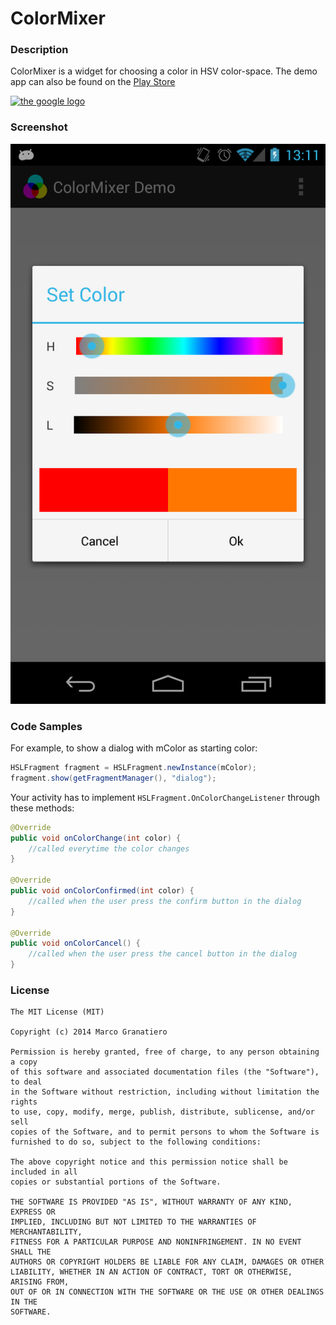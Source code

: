 ColorMixer
===========
### Description
ColorMixer is a widget for choosing a color in HSV color-space.
The demo app can also be found on the [Play Store](https://play.google.com/store/apps/details?id=it.moondroid.colormixerdemo.demo)

[logo]: https://developer.android.com/images/brand/en_app_rgb_wo_45.png
[google]: https://play.google.com/store/apps/details?id=it.moondroid.colormixerdemo.demo "Play Store"
[![the google logo][logo]][google]

### Screenshot
![Demo](art/screenshot.png)


### Code Samples
For example, to show a dialog with mColor as starting color:

```java
HSLFragment fragment = HSLFragment.newInstance(mColor);
fragment.show(getFragmentManager(), "dialog");
```

Your activity has to implement ``HSLFragment.OnColorChangeListener`` through these methods:

```java
@Override
public void onColorChange(int color) {
    //called everytime the color changes
}

@Override
public void onColorConfirmed(int color) {
    //called when the user press the confirm button in the dialog
}

@Override
public void onColorCancel() {
    //called when the user press the cancel button in the dialog
}
```


### License

```
The MIT License (MIT)

Copyright (c) 2014 Marco Granatiero

Permission is hereby granted, free of charge, to any person obtaining a copy
of this software and associated documentation files (the "Software"), to deal
in the Software without restriction, including without limitation the rights
to use, copy, modify, merge, publish, distribute, sublicense, and/or sell
copies of the Software, and to permit persons to whom the Software is
furnished to do so, subject to the following conditions:

The above copyright notice and this permission notice shall be included in all
copies or substantial portions of the Software.

THE SOFTWARE IS PROVIDED "AS IS", WITHOUT WARRANTY OF ANY KIND, EXPRESS OR
IMPLIED, INCLUDING BUT NOT LIMITED TO THE WARRANTIES OF MERCHANTABILITY,
FITNESS FOR A PARTICULAR PURPOSE AND NONINFRINGEMENT. IN NO EVENT SHALL THE
AUTHORS OR COPYRIGHT HOLDERS BE LIABLE FOR ANY CLAIM, DAMAGES OR OTHER
LIABILITY, WHETHER IN AN ACTION OF CONTRACT, TORT OR OTHERWISE, ARISING FROM,
OUT OF OR IN CONNECTION WITH THE SOFTWARE OR THE USE OR OTHER DEALINGS IN THE
SOFTWARE.
```
